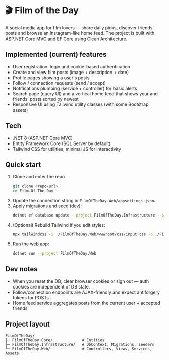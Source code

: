 # 🎬 Film of the Day

A social media app for film lovers — share daily picks, discover friends' posts and browse an Instagram-like home feed. The project is built with ASP.NET Core MVC and EF Core using Clean Architecture.

## Implemented (current) features

- User registration, login and cookie-based authentication
- Create and view film posts (image + description + date)
- Profile pages showing a user's posts
- Follow / connection requests (send / accept)
- Notifications plumbing (service + controller) for basic alerts
- Search page (query UI) and a vertical home feed that shows your and friends' posts sorted by newest
- Responsive UI using Tailwind utility classes (with some Bootstrap assets)

## Tech

- .NET 8 (ASP.NET Core MVC)
- Entity Framework Core (SQL Server by default)
- Tailwind CSS for utilities; minimal JS for interactivity

## Quick start

1. Clone and enter the repo
   ```bash
   git clone <repo-url>
   cd Film-Of-The-Day
   ```
2. Update the connection string in `FilmOfTheDay.Web/appsettings.json`.
3. Apply migrations and seed (dev):
   ```bash
   dotnet ef database update --project FilmOfTheDay.Infrastructure --startup-project FilmOfTheDay.Web
   ```
4. (Optional) Rebuild Tailwind if you edit styles:
   ```bash
   npx tailwindcss -i ./FilmOfTheDay.Web/wwwroot/css/input.css -o ./FilmOfTheDay.Web/wwwroot/css/site.css --minify
   ```
5. Run the web app:
   ```bash
   dotnet run --project FilmOfTheDay.Web
   ```

## Dev notes

- When you reset the DB, clear browser cookies or sign out — auth cookies are independent of DB state.
- Follow/connection endpoints are AJAX-friendly and expect antiforgery tokens for POSTs.
- Home feed service aggregates posts from the current user + accepted friends.

## Project layout

```
FilmOfTheDay/
├─ FilmOfTheDay.Core/             # Entities
├─ FilmOfTheDay.Infrastructure/   # DbContext, Migrations, seeders
└─ FilmOfTheDay.Web/              # Controllers, Views, Services, Assets
```


